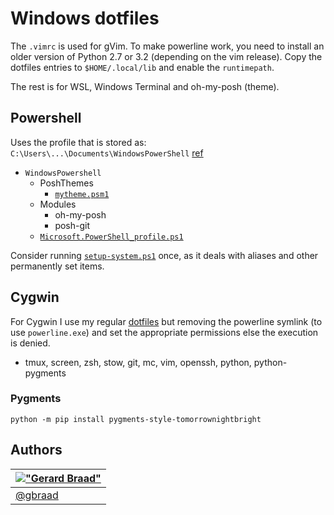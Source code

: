 Windows dotfiles
================


The `.vimrc` is used for gVim. To make powerline work, you need to install an older version of Python 2.7 or 3.2 (depending on the vim release). Copy the dotfiles entries to `$HOME/.local/lib` and enable the `runtimepath`.

The rest is for WSL, Windows Terminal and oh-my-posh (theme).


Powershell
----------

Uses the profile that is stored as: `C:\Users\...\Documents\WindowsPowerShell` [ref](https://learn.microsoft.com/en-us/powershell/module/microsoft.powershell.core/about/about_profiles?view=powershell-7.3)

  * `WindowsPowershell`
    * PoshThemes
      * [`mytheme.psm1`](./powerline-theme.psm1)
    * Modules
      * oh-my-posh
      * posh-git
    * [`Microsoft.PowerShell_profile.ps1`](./Microsoft.PowerShell_profile.ps1)

Consider running [`setup-system.ps1`](./setup-system.ps1) once, as it deals with aliases and other permanently set items.


Cygwin
------

For Cygwin I use my regular [dotfiles](https://github.com/gbraad/dotfiles) but removing the powerline symlink (to use `powerline.exe`) and set the appropriate permissions else the execution is denied.

  * tmux, screen, zsh, stow, git, mc, vim, openssh, python, python-pygments

### Pygments

```
python -m pip install pygments-style-tomorrownightbright
```


Authors
-------

| [!["Gerard Braad"](http://gravatar.com/avatar/e466994eea3c2a1672564e45aca844d0.png?s=60)](http://gbraad.nl "Gerard Braad <me@gbraad.nl>") |
|---|
| [@gbraad](https://twitter.com/gbraad)  |
